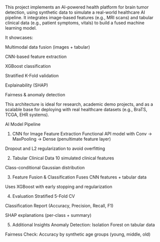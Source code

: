 This project implements an AI-powered health platform for brain tumor detection, using synthetic data to simulate a real-world healthcare AI pipeline. It integrates image-based features (e.g., MRI scans) and tabular clinical data (e.g., patient symptoms, vitals) to build a fused machine learning model.

It showcases:

Multimodal data fusion (images + tabular)

CNN-based feature extraction

XGBoost classification

Stratified K-Fold validation

Explainability (SHAP)

Fairness & anomaly detection

This architecture is ideal for research, academic demo projects, and as a scalable base for deploying with real healthcare datasets (e.g., BraTS, TCGA, EHR systems).

AI Model Pipeline
1. CNN for Image Feature Extraction
Functional API model with Conv → MaxPooling → Dense (penultimate feature layer)

Dropout and L2 regularization to avoid overfitting

2. Tabular Clinical Data
10 simulated clinical features

Class-conditional Gaussian distribution

3. Feature Fusion & Classification
Fuses CNN features + tabular data

Uses XGBoost with early stopping and regularization

4. Evaluation
Stratified 5-Fold CV

Classification Report (Accuracy, Precision, Recall, F1)

SHAP explanations (per-class + summary)

5. Additional Insights
Anomaly Detection: Isolation Forest on tabular data

Fairness Check: Accuracy by synthetic age groups (young, middle, old)

